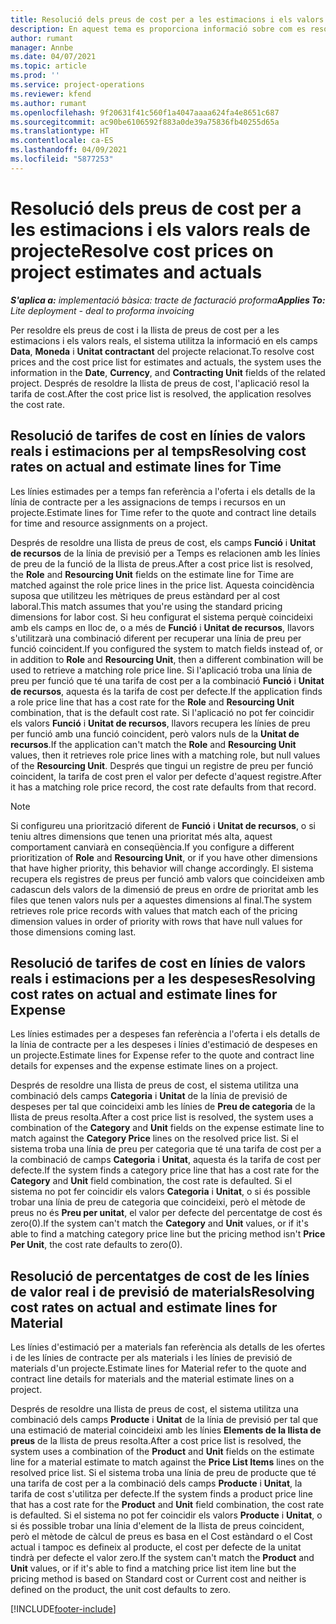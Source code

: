 ```yaml
---
title: Resolució dels preus de cost per a les estimacions i els valors reals de projecte
description: En aquest tema es proporciona informació sobre com es resolen els preus de cost de les estimacions i els valors reals del projecte.
author: rumant
manager: Annbe
ms.date: 04/07/2021
ms.topic: article
ms.prod: ''
ms.service: project-operations
ms.reviewer: kfend
ms.author: rumant
ms.openlocfilehash: 9f20631f41c560f1a4047aaaa624fa4e8651c687
ms.sourcegitcommit: ac90be6106592f883a0de39a75836fb40255d65a
ms.translationtype: HT
ms.contentlocale: ca-ES
ms.lasthandoff: 04/09/2021
ms.locfileid: "5877253"
---
```

# <a name="resolve-cost-prices-on-project-estimates-and-actuals"></a><span data-ttu-id="b79ed-103">Resolució dels preus de cost per a les estimacions i els valors reals de projecte</span><span class="sxs-lookup"><span data-stu-id="b79ed-103">Resolve cost prices on project estimates and actuals</span></span> 

<span data-ttu-id="b79ed-104">_**S'aplica a:** implementació bàsica: tracte de facturació proforma_</span><span class="sxs-lookup"><span data-stu-id="b79ed-104">_**Applies To:** Lite deployment - deal to proforma invoicing_</span></span>

<span data-ttu-id="b79ed-105">Per resoldre els preus de cost i la llista de preus de cost per a les estimacions i els valors reals, el sistema utilitza la informació en els camps **Data**, **Moneda** i **Unitat contractant** del projecte relacionat.</span><span class="sxs-lookup"><span data-stu-id="b79ed-105">To resolve cost prices and the cost price list for estimates and actuals, the system uses the information in the **Date**, **Currency**, and **Contracting Unit** fields of the related project.</span></span> <span data-ttu-id="b79ed-106">Després de resoldre la llista de preus de cost, l'aplicació resol la tarifa de cost.</span><span class="sxs-lookup"><span data-stu-id="b79ed-106">After the cost price list is resolved, the application resolves the cost rate.</span></span>

## <a name="resolving-cost-rates-on-actual-and-estimate-lines-for-time"></a><span data-ttu-id="b79ed-107">Resolució de tarifes de cost en línies de valors reals i estimacions per al temps</span><span class="sxs-lookup"><span data-stu-id="b79ed-107">Resolving cost rates on actual and estimate lines for Time</span></span>

<span data-ttu-id="b79ed-108">Les línies estimades per a temps fan referència a l'oferta i els detalls de la línia de contracte per a les assignacions de temps i recursos en un projecte.</span><span class="sxs-lookup"><span data-stu-id="b79ed-108">Estimate lines for Time refer to the quote and contract line details for time and resource assignments on a project.</span></span>

<span data-ttu-id="b79ed-109">Després de resoldre una llista de preus de cost, els camps **Funció** i **Unitat de recursos** de la línia de previsió per a Temps es relacionen amb les línies de preu de la funció de la llista de preus.</span><span class="sxs-lookup"><span data-stu-id="b79ed-109">After a cost price list is resolved, the **Role** and **Resourcing Unit** fields on the estimate line for Time are matched against the role price lines in the price list.</span></span> <span data-ttu-id="b79ed-110">Aquesta coincidència suposa que utilitzeu les mètriques de preus estàndard per al cost laboral.</span><span class="sxs-lookup"><span data-stu-id="b79ed-110">This match assumes that you're using the standard pricing dimensions for labor cost.</span></span> <span data-ttu-id="b79ed-111">Si heu configurat el sistema perquè coincideixi amb els camps en lloc de, o a més de **Funció** i **Unitat de recursos**, llavors s'utilitzarà una combinació diferent per recuperar una línia de preu per funció coincident.</span><span class="sxs-lookup"><span data-stu-id="b79ed-111">If you configured the system to match fields instead of, or in addition to **Role** and **Resourcing Unit**, then a different combination will be used to retrieve a matching role price line.</span></span> <span data-ttu-id="b79ed-112">Si l'aplicació troba una línia de preu per funció que té una tarifa de cost per a la combinació **Funció** i **Unitat de recursos**, aquesta és la tarifa de cost per defecte.</span><span class="sxs-lookup"><span data-stu-id="b79ed-112">If the application finds a role price line that has a cost rate for the **Role** and **Resourcing Unit** combination, that is the default cost rate.</span></span> <span data-ttu-id="b79ed-113">Si l'aplicació no pot fer coincidir els valors **Funció** i **Unitat de recursos**, llavors recupera les línies de preu per funció amb una funció coincident, però valors nuls de la **Unitat de recursos**.</span><span class="sxs-lookup"><span data-stu-id="b79ed-113">If the application can't match the **Role** and **Resourcing Unit** values, then it retrieves role price lines with a matching role, but null values of the **Resourcing Unit**.</span></span> <span data-ttu-id="b79ed-114">Després que tingui un registre de preu per funció coincident, la tarifa de cost pren el valor per defecte d'aquest registre.</span><span class="sxs-lookup"><span data-stu-id="b79ed-114">After it has a matching role price record, the cost rate defaults from that record.</span></span> 

> [!NOTE]
> <span data-ttu-id="b79ed-115">Si configureu una priorització diferent de **Funció** i **Unitat de recursos**, o si teniu altres dimensions que tenen una prioritat més alta, aquest comportament canviarà en conseqüència.</span><span class="sxs-lookup"><span data-stu-id="b79ed-115">If you configure a different prioritization of **Role** and **Resourcing Unit**, or if you have other dimensions that have higher priority, this behavior will change accordingly.</span></span> <span data-ttu-id="b79ed-116">El sistema recupera els registres de preus per funció amb valors que coincideixen amb cadascun dels valors de la dimensió de preus en ordre de prioritat amb les files que tenen valors nuls per a aquestes dimensions al final.</span><span class="sxs-lookup"><span data-stu-id="b79ed-116">The system retrieves role price records with values that match each of the pricing dimension values in order of priority with rows that have null values for those dimensions coming last.</span></span>

## <a name="resolving-cost-rates-on-actual-and-estimate-lines-for-expense"></a><span data-ttu-id="b79ed-117">Resolució de tarifes de cost en línies de valors reals i estimacions per a les despeses</span><span class="sxs-lookup"><span data-stu-id="b79ed-117">Resolving cost rates on actual and estimate lines for Expense</span></span>

<span data-ttu-id="b79ed-118">Les línies estimades per a despeses fan referència a l'oferta i els detalls de la línia de contracte per a les despeses i línies d'estimació de despeses en un projecte.</span><span class="sxs-lookup"><span data-stu-id="b79ed-118">Estimate lines for Expense refer to the quote and contract line details for expenses and the expense estimate lines on a project.</span></span>

<span data-ttu-id="b79ed-119">Després de resoldre una llista de preus de cost, el sistema utilitza una combinació dels camps **Categoria** i **Unitat** de la línia de previsió de despeses per tal que coincideixi amb les línies de **Preu de categoria** de la llista de preus resolta.</span><span class="sxs-lookup"><span data-stu-id="b79ed-119">After a cost price list is resolved, the system uses a combination of the **Category** and **Unit** fields on the expense estimate line to match against the **Category Price** lines on the resolved price list.</span></span> <span data-ttu-id="b79ed-120">Si el sistema troba una línia de preu per categoria que té una tarifa de cost per a la combinació de camps **Categoria** i **Unitat**, aquesta és la tarifa de cost per defecte.</span><span class="sxs-lookup"><span data-stu-id="b79ed-120">If the system finds a category price line that has a cost rate for the **Category** and **Unit** field combination, the cost rate is defaulted.</span></span> <span data-ttu-id="b79ed-121">Si el sistema no pot fer coincidir els valors **Categoria** i **Unitat**, o si és possible trobar una línia de preu de categoria que coincideixi, però el mètode de preus no és **Preu per unitat**, el valor per defecte del percentatge de cost és zero(0).</span><span class="sxs-lookup"><span data-stu-id="b79ed-121">If the system can't match the **Category** and **Unit** values, or if it's able to find a matching category price line but the pricing method isn't **Price Per Unit**, the cost rate defaults to zero(0).</span></span>

## <a name="resolving-cost-rates-on-actual-and-estimate-lines-for-material"></a><span data-ttu-id="b79ed-122">Resolució de percentatges de cost de les línies de valor real i de previsió de materials</span><span class="sxs-lookup"><span data-stu-id="b79ed-122">Resolving cost rates on actual and estimate lines for Material</span></span>

<span data-ttu-id="b79ed-123">Les línies d'estimació per a materials fan referència als detalls de les ofertes i de les línies de contracte per als materials i les línies de previsió de materials d'un projecte.</span><span class="sxs-lookup"><span data-stu-id="b79ed-123">Estimate lines for Material refer to the quote and contract line details for materials and the material estimate lines on a project.</span></span>

<span data-ttu-id="b79ed-124">Després de resoldre una llista de preus de cost, el sistema utilitza una combinació dels camps **Producte** i **Unitat** de la línia de previsió per tal que una estimació de material coincideixi amb les línies **Elements de la llista de preus** de la llista de preus resolta.</span><span class="sxs-lookup"><span data-stu-id="b79ed-124">After a cost price list is resolved, the system uses a combination of the **Product** and **Unit** fields on the estimate line for a material estimate to match against the **Price List Items** lines on the resolved price list.</span></span> <span data-ttu-id="b79ed-125">Si el sistema troba una línia de preu de producte que té una tarifa de cost per a la combinació dels camps **Producte** i **Unitat**, la tarifa de cost s'utilitza per defecte.</span><span class="sxs-lookup"><span data-stu-id="b79ed-125">If the system finds a product price line that has a cost rate for the **Product** and **Unit** field combination, the cost rate is defaulted.</span></span> <span data-ttu-id="b79ed-126">Si el sistema no pot fer coincidir els valors **Producte** i **Unitat**, o si és possible trobar una línia d'element de la llista de preus coincident, però el mètode de càlcul de preus es basa en el Cost estàndard o el Cost actual i tampoc es defineix al producte, el cost per defecte de la unitat tindrà per defecte el valor zero.</span><span class="sxs-lookup"><span data-stu-id="b79ed-126">If the system can't match the **Product** and **Unit** values, or if it's able to find a matching price list item line but the pricing method is based on Standard cost or Current cost and neither is defined on the product, the unit cost defaults to zero.</span></span>


[!INCLUDE[footer-include](../../includes/footer-banner.md)]
